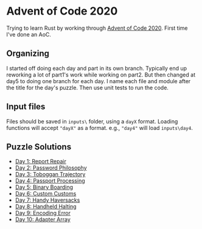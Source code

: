 # Advent of Code 2020
Trying to learn Rust by working through [Advent of Code 2020](https://adventofcode.com/2020/). First time I've done an AoC.

## Organizing

I started off doing each day and part in its own branch. Typically end up reworking a lot of part1's work while working on part2. But then changed at day5 to doing one branch for each day. I name each file and module after the title for the day's puzzle. Then use unit tests to run the code.

## Input files

Files should be saved in `inputs\` folder, using a `dayX` format. Loading functions will accept `"dayX"` as a format. e.g., `"day4"` will load `inputs\day4`.

## Puzzle Solutions

- [Day 1: Report Repair](src/report_repair.rs)
- [Day 2: Password Philosophy](src/password_philosophy.rs)
- [Day 3: Toboggan Trajectory](src/toboggan_trajectory.rs)
- [Day 4: Passport Processing](src/passport_processing.rs)
- [Day 5: Binary Boarding](src/binary_boarding.rs)
- [Day 6: Custom Customs](src/custom_customs.rs)
- [Day 7: Handy Haversacks](src/handy_haversacks.rs)
- [Day 8: Handheld Halting](src/handheld_halting.rs)
- [Day 9: Encoding Error](src/encoding_error.rs)
- [Day 10: Adapter Array](src/adapter_array.rs)

